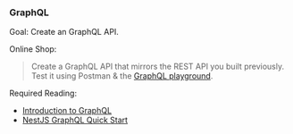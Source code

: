 ### GraphQL
  
Goal: Create an GraphQL API. 


Online Shop:

> Create a GraphQL API that mirrors the REST API you built previously. Test it using Postman & the [GraphQL playground](https://docs.nestjs.com/graphql/quick-start#graphql-playground).


Required Reading:
- [Introduction to GraphQL](https://graphql.org/learn/)
- [NestJS GraphQL Quick Start](https://docs.nestjs.com/graphql/quick-start)
